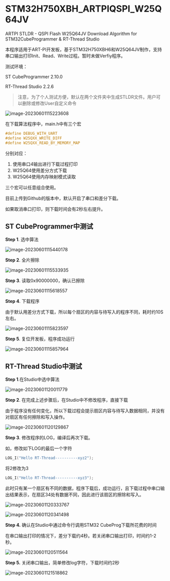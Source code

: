 # STM32H750XBH_ARTPIQSPI_W25Q64JV
ARTPI STLDR - QSPI Flash W25Q64JV Download Algorithm for STM32CubeProgrammer & RT-Thread Studio

本程序适用于ART-PI开发板，基于STM32H750XBH6和W25Q64JV制作，支持串口输出打印Init、Read、Write过程。暂时未做Verfiy程序。

测试环境：

ST CubeProgrammer 2.10.0

RT-Thread Studio 2.2.6

> 注意，为了个人测试方便，默认在两个文件夹中生成STLDR文件。用户可以删除或修改User自定义命令

![image-20230601115223608](README.assets/image-20230601115223608.png)



在下载算法程序中，main.h中有三个宏

```c
#define DEBUG_WITH_UART
#define W25QXX_WRITE_DIFF
#define W25QXX_READ_BY_MEMORY_MAP
```

分别对应：

1. 使用串口4输出进行下载过程打印
2. W25Q64使用差分方式下载
3. W25Q64使用内存映射模式读取

三个宏可以任意组合使用。

目前上传到Github的版本中，默认开启了串口和差分下载。

如果取消串口打印，则下载时间会有2秒左右提升。

## ST CubeProgrammer中测试

**Step 1**. 选中算法

![image-20230601115440178](README.assets/image-20230601115440178.png)

**Step 2**. 全片擦除

![image-20230601115533935](README.assets/image-20230601115533935.png)

**Step 3**. 读取0x90000000，确认已擦除

![image-20230601115618557](README.assets/image-20230601115618557.png)

**Step 4**. 下载程序

由于默认用差分方式下载，所以每个扇区的内容与待写入的程序不同，耗时约10S左右。

![image-20230601115823597](README.assets/image-20230601115823597.png)

**Step 5**. 复位开发板，程序成功运行

![image-20230601115857964](README.assets/image-20230601115857964.png)

## RT-Thread Studio中测试

**Step 1**.在Studio中选中算法

![image-20230601120011779](README.assets/image-20230601120011779.png)



**Step 2**. 在完成上述步骤后，在Studio中不修改程序，直接下载

由于程序没有任何变化，所以下载过程会提示扇区内容与待写入数据相同，并没有对扇区有任何擦除和写入操作。

![image-20230601120129867](README.assets/image-20230601120129867.png)

**Step 3**. 修改程序的LOG，编译后再次下载。

如，修改如下LOG的最后一个字符

```c
LOG_I("Hello RT-Thread----------xyz2");
```

将2修改为3

```c
LOG_I("Hello RT-Thread----------xyz3");
```

此时只有某一个扇区有不同的数据，程序下载后，成功运行，且下载过程中串口输出结果表示，在扇区34处有数据不同，因此进行该扇区的擦除和写入。

![image-20230601120333767](README.assets/image-20230601120333767.png)

![image-20230601120341498](README.assets/image-20230601120341498.png)

**Step 4.** 确认在Studio中通过命令行调用STM32 CubeProg下载所花费的时间

在串口输出打印的情况下，差分下载约4秒。若关闭串口输出打印，时间约1-2秒。

![image-20230601120511564](README.assets/image-20230601120511564.png)

**Step 5.** 关闭串口输出，简单修改log字符，下载时间约2秒

![image-20230601121518862](README.assets/image-20230601121518862.png)
